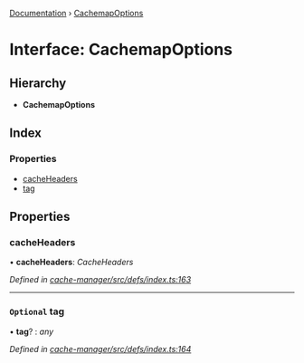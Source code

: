 [Documentation](../README.md) › [CachemapOptions](cachemapoptions.md)

# Interface: CachemapOptions

## Hierarchy

* **CachemapOptions**

## Index

### Properties

* [cacheHeaders](cachemapoptions.md#cacheheaders)
* [tag](cachemapoptions.md#optional-tag)

## Properties

###  cacheHeaders

• **cacheHeaders**: *CacheHeaders*

*Defined in [cache-manager/src/defs/index.ts:163](https://github.com/badbatch/graphql-box/blob/35dc44a/packages/cache-manager/src/defs/index.ts#L163)*

___

### `Optional` tag

• **tag**? : *any*

*Defined in [cache-manager/src/defs/index.ts:164](https://github.com/badbatch/graphql-box/blob/35dc44a/packages/cache-manager/src/defs/index.ts#L164)*
